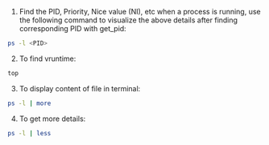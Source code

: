 1. Find the PID, Priority, Nice value (NI), etc
   when a process is running, use the following command to visualize the above details after finding corresponding PID with get_pid:

```bash
ps -l <PID>
```

2. To find vruntime:

```bash
top
```

3. To display content of file in terminal:

```bash
ps -l | more
```

4. To get more details:

```bash
ps -l | less
```
